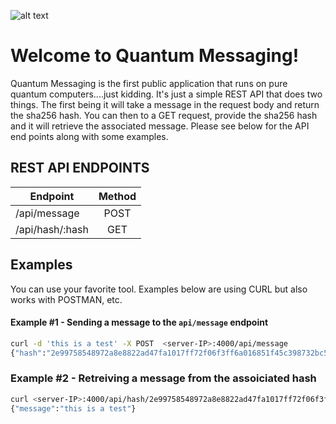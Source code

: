 ![alt text](https://images.newscientist.com/wp-content/uploads/2020/08/26152459/26-aug_cosmic-rays-quantum-computers.jpg)

# Welcome to Quantum Messaging!

Quantum Messaging is the first public application that runs on pure quantum computers....just kidding.  It's just a simple REST API that does two things.  The first being it will take a message in the request body and return the sha256 hash.  You can then to a GET request, provide the sha256 hash and it will retrieve the associated message.  Please see below for the API end points along with some examples.

## REST API ENDPOINTS
| Endpoint        | Method           
| ------------- |:-------------:| 
| /api/message      | POST |  |
| /api/hash/:hash      | GET      |   



## Examples
You can use your favorite tool.  Examples below are using CURL but also works with POSTMAN, etc.
#### Example #1 - Sending a message to the `api/message` endpoint
```sh
curl -d 'this is a test' -X POST  <server-IP>:4000/api/message
{"hash":"2e99758548972a8e8822ad47fa1017ff72f06f3ff6a016851f45c398732bc50c"}
```

### Example #2 - Retreiving a message from the assoiciated hash
```sh
curl <server-IP>:4000/api/hash/2e99758548972a8e8822ad47fa1017ff72f06f3ff6a016851f45c398732bc50c
{"message":"this is a test"}
```




